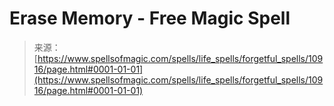 <!--yml
category: 未分类
date: 2024-06-12 18:47:49
-->

# Erase Memory - Free Magic Spell

> 来源：[https://www.spellsofmagic.com/spells/life_spells/forgetful_spells/10916/page.html#0001-01-01](https://www.spellsofmagic.com/spells/life_spells/forgetful_spells/10916/page.html#0001-01-01)